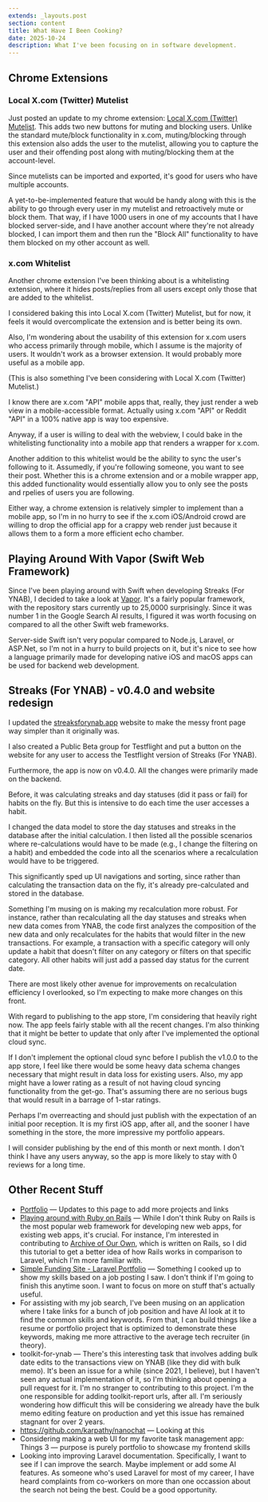 ```yaml
---
extends: _layouts.post
section: content
title: What Have I Been Cooking?
date: 2025-10-24
description: What I've been focusing on in software development.
---
```


## Chrome Extensions

### Local X.com (Twitter) Mutelist

Just posted an update to my chrome extension: [Local X.com (Twitter) Mutelist](https://chromewebstore.google.com/detail/local-xcom-twitter-muteli/epgpnmkhgjnhhammgaaencaconefiokp?hl=en&authuser=0). This adds two new buttons for muting and blocking users. Unlike the standard mute/block functionality in x.com, muting/blocking through this extension also adds the user to the mutelist, allowing you to capture the user and their offending post along with muting/blocking them at the account-level.

Since mutelists can be imported and exported, it's good for users who have multiple accounts.

A yet-to-be-implemented feature that would be handy along with this is the ability to go through every user in my mutelist and retroactively mute or block them. That way, if I have 1000 users in one of my accounts that I have blocked server-side, and I have another account where they're not already blocked, I can import them and then run the "Block All" functionality to have them blocked on my other account as well.

### x.com Whitelist

Another chrome extension I've been thinking about is a whitelisting extension, where it hides posts/replies from all users except only those that are added to the whitelist.

I considered baking this into Local X.com (Twitter) Mutelist, but for now, it feels it would overcomplicate the extension and is better being its own.

Also, I'm wondering about the usability of this extension for x.com users who access primarily through mobile, which I assume is the majority of users. It wouldn't work as a browser extension. It would probably more useful as a mobile app.

(This is also something I've been considering with Local X.com (Twitter) Mutelist.)

I know there are x.com "API" mobile apps that, really, they just render a web view in a mobile-accessible format. Actually using x.com "API" or Reddit "API" in a 100% native app is way too expensive.

Anyway, if a user is willing to deal with the webview, I could bake in the whitelisting functionality into a mobile app that renders a wrapper for x.com.

Another addition to this whitelist would be the ability to sync the user's following to it. Assumedly, if you're following someone, you want to see their post. Whether this is a chrome extension and or a mobile wrapper app, this added functionality would essentially allow you to only see the posts and rpelies of users you are following.

Either way, a chrome extension is relatively simpler to implement than a mobile app, so I'm in no hurry to see if the x.com iOS/Android crowd are willing to drop the official app for a crappy web render just because it allows them to a form a more efficient echo chamber.

## Playing Around With Vapor (Swift Web Framework)

Since I've been playing around with Swift when developing Streaks (For YNAB), I decided to take a look at [Vapor](https://github.com/vapor/vapor). It's a fairly popular framework, with the repository stars currently up to 25,0000 surprisingly. Since it was number 1 in the Google Search AI results, I figured it was worth focusing on compared to all the other Swift web frameworks.

Server-side Swift isn't very popular compared to Node.js, Laravel, or ASP.Net, so I'm not in a hurry to build projects on it, but it's nice to see how a language primarily made for developing native iOS and macOS apps can be used for backend web development.

## Streaks (For YNAB) - v0.4.0 and website redesign

I updated the [streaksforynab.app](https://streaksforynab.app/) website to make the messy front page way simpler than it originally was.

I also created a Public Beta group for Testflight and put a button on the website for any user to access the Testflight version of Streaks (For YNAB).

Furthermore, the app is now on v0.4.0. All the changes were primarily made on the backend.

Before, it was calculating streaks and day statuses (did it pass or fail) for habits on the fly. But this is intensive to do each time the user accesses a habit.

I changed the data model to store the day statuses and streaks in the database after the initial calculation. I then listed all the possible scenarios where re-calculations would have to be made (e.g., I change the filtering on a habit) and embedded the code into all the scenarios where a recalculation would have to be triggered.

This significantly sped up UI navigations and sorting, since rather than calculating the transaction data on the fly, it's already pre-calculated and stored in the database.

Something I'm musing on is making my recalculation more robust. For instance, rather than recalculating all the day statuses and streaks when new data comes from YNAB, the code first analyzes the composition of the new data and only recalculates for the habits that would filter in the new transactions. For example, a transaction with a specific category will only update a habit that doesn't filter on any category or filters on that specific category. All other habits will just add a passed day status for the current date.

There are most likely other avenue for improvements on recalculation efficiency I overlooked, so I'm expecting to make more changes on this front.

With regard to publishing to the app store, I'm considering that heavily right now. The app feels fairly stable with all the recent changes. I'm also thinking that it might be better to update that only after I've implemented the optional cloud sync.

If I don't implement the optional cloud sync before I publish the v1.0.0 to the app store, I feel like there would be some heavy data schema changes necessary that might result in data loss for existing users. Also, my app might have a lower rating as a result of not having cloud syncing functionality from the get-go. That's assuming there are no serious bugs that would result in a barrage of 1-star ratings.

Perhaps I'm overreacting and should just publish with the expectation of an initial poor reception. It is my first iOS app, after all, and the sooner I have something in the store, the more impressive my portfolio appears.

I will consider publishing by the end of this month or next month. I don't think I have any users anyway, so the app is more likely to stay with 0 reviews for a long time.

## Other Recent Stuff

- [Portfolio](https://danielh-official.github.io/about/) &mdash; Updates to this page to add more projects and links
- [Playing around with Ruby on Rails](https://github.com/danielh-official/ruby-on-rails-playground) &mdash; While I don't think Ruby on Rails is the most popular web framework for developing new web apps, for existing web apps, it's crucial. For instance, I'm interested in contributing to [Archive of Our Own](https://github.com/otwcode/otwarchive), which is written on Rails, so I did this tutorial to get a better idea of how Rails works in comparison to Laravel, which I'm more familiar with.
- [Simple Funding Site - Laravel Portfolio](https://github.com/danielh-official/simple-funding-site) &mdash; Something I cooked up to show my skills based on a job posting I saw. I don't think if I'm going to finish this anytime soon. I want to focus on more on stuff that's actually useful.
- For assisting with my job search, I've been musing on an application where I take links for a bunch of job position and have AI look at it to find the common skills and keywords. From that, I can build things like a resume or portfolio project that is optimized to demonstrate these keywords, making me more attractive to the average tech recruiter (in theory).
- toolkit-for-ynab &mdash; There's this interesting task that involves adding bulk date edits to the transactions view on YNAB (like they did with bulk memo). It's been an issue for a while (since 2021, I believe), but I haven't seen any actual implementation of it, so I'm thinking about opening a pull request for it. I'm no stranger to contributing to this project. I'm the one responsible for adding toolkit-report urls, after all. I'm seriously wondering how difficult this will be considering we already have the bulk memo editing feature on production and yet this issue has remained stagnant for over 2 years.
- https://github.com/karpathy/nanochat &mdash; Looking at this
- Considering making a web UI for my favorite task management app: Things 3 &mdash; purpose is purely portfolio to showcase my frontend skills
- Looking into improving Laravel documentation. Specifically, I want to see if I can improve the search. Maybe implement or add some AI features. As someone who's used Laravel for most of my career, I have heard complaints from co-workers on more than one occassion about the search not being the best. Could be a good opportunity.
